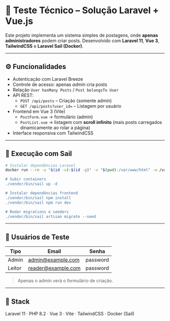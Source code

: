 # 🧪 Teste Técnico – Solução Laravel + Vue.js

Este projeto implementa um sistema simples de postagens, onde **apenas administradores** podem criar posts.
Desenvolvido com **Laravel 11**, **Vue 3**, **TailwindCSS** e **Laravel Sail (Docker)**.

---

## ⚙️ Funcionalidades

- Autenticação com Laravel Breeze
- Controle de acesso: apenas *admin* cria posts
- Relação `User hasMany Posts` / `Post belongsTo User`
- API REST:
  - `POST /api/posts` – Criação (somente admin)
  - `GET /api/posts?user_id=` – Listagem por usuário
- Frontend em Vue 3 (Vite)
  - `PostForm.vue` → formulário (admin)
  - `PostList.vue` → listagem com **scroll infinito** (mais posts carregados dinamicamente ao rolar a página)
- Interface responsiva com TailwindCSS

---

## 🚀 Execução com Sail

```bash
# Instalar dependências Laravel
docker run --rm -u "$(id -u):$(id -g)" -v "$(pwd):/var/www/html" -w /var/www/html" laravelsail/php84-composer:latest composer install --ignore-platform-reqs

# Subir containers
./vendor/bin/sail up -d

# Instalar dependências frontend
./vendor/bin/sail npm install
./vendor/bin/sail npm run dev

# Rodar migrations e seeders
./vendor/bin/sail artisan migrate --seed
```

---

## 👥 Usuários de Teste

| Tipo   | Email              | Senha    |
| ------ | ------------------ | -------- |
| Admin  | admin@example.com  | password |
| Leitor | reader@example.com | password |

> Apenas o admin verá o formulário de criação.

---

## 🧰 Stack

Laravel 11 · PHP 8.2 · Vue 3 · Vite · TailwindCSS · Docker (Sail)
